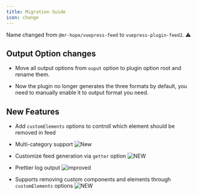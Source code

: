 ```yaml
---
title: Migration Guide
icon: change
---
```


Name changed from `@mr-hope/vuepress-feed` to `vuepress-plugin-feed2`. ⚠

## Output Option changes

- Move all output options from `ouput` option to plugin option root and rename them.

- Now the plugin no longer generates the three formats by default, you need to manually enable it to output format you need.

## New Features

- Add `customElements` options to controll which element should be removed in feed

- Multi-category support ![New](https://img.shields.io/badge/-new-brightgreen)

- Customize feed generation via `getter` option ![NEW](https://img.shields.io/badge/-new-brightgreen)

- Prettier log output ![improved](https://img.shields.io/badge/-improved-blue)

- Supports removing custom components and elements through `customElements` options ![NEW](https://img.shields.io/badge/-new-brightgreen)
